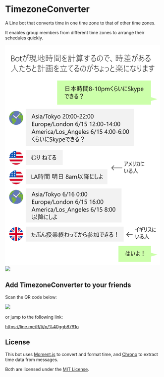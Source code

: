 # TimezoneConverter

A Line bot that converts time in one time zone to that of other time zones.

It enables group members from different time zones to arrange their schedules quickly.

<img src="assets/timezone_linebot_demo.png" width="500px" />

<img src="assets/assets/timezone_linebot_usage.png" width="500px" />

## Add TimezoneConverter to your friends

Scan the QR code below:

<img src="assets/assets/timezone_linebot_qr.png" width="200px" />

or jump to the following link:

https://line.me/R/ti/p/%40ggb8791o

## License

This bot uses [Moment.js](https://momentjs.com/) to convert and format time, and [Chrono](https://github.com/wanasit/chrono) to extract time data from messages.

Both are licensed under the [MIT License](https://opensource.org/licenses/mit-license.php).
